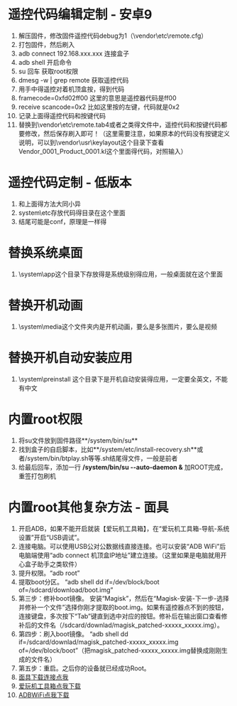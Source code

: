 # 遥控代码编辑定制 - 安卓9

1. 解压固件，修改固件遥控代码debug为1（\vendor\etc\remote.cfg）
2. 打包固件，然后刷入
3. adb connect 192.168.xxx.xxx 连接盒子
4. adb shell 开启命令
5. su 回车 获取root权限
6. dmesg -w | grep remote 获取遥控代码
7. 用手中得遥控对着机顶盒按，得到代码
8. framecode=0xfd02ff00 这里的意思是遥控器代码是ff00
9. receive scancode=0x2 比如这里按的左键，代码就是0x2
10. 记录上面得遥控代码和按键代码
11. 替换到\vendor\etc\remote.tab4或者之类得文件中，遥控代码和按键代码都要修改，然后保存刷入即可！（这里需要注意，如果原本的代码没有按键定义说明，可以到\vendor\usr\keylayout这个目录下查看Vendor_0001_Product_0001.kl这个里面得代码，对照输入）

# 遥控代码定制 - 低版本

1. 和上面得方法大同小异
2. system\etc存放代码得目录在这个里面
3. 结尾可能是conf，原理是一样得

# 替换系统桌面

1. \system\app这个目录下存放得是系统级别得应用，一般桌面就在这个里面

# 替换开机动画

1. \system\media这个文件夹内是开机动画，要么是多张图片，要么是视频

# 替换开机自动安装应用

1. \system\preinstall 这个目录下是开机自动安装得应用，一定要全英文，不能有中文

# 内置root权限

1. 将su文件放到固件路径**/system/bin/su**
2. 找到盒子的自启脚本，比如**/system/etc/install-recovery.sh**或者/system/bin/btplay.sh等等.sh结尾得文件，一般是前者
3. 给最后回车，添加一行
   **/system/bin/su --auto-daemon &**
   加ROOT完成，重签打包刷机

# 内置root其他复杂方法 - 面具

1. 开启ADB，如果不能开启就装【爱玩机工具箱】，在“爱玩机工具箱-导航-系统设置”开启“USB调试”。
2. 连接电脑。可以使用USB公对公数据线直接连接。也可以安装“ADB WiFi”后电脑端使用“adb connect 机顶盒IP地址”建立连接。（这里如果是电脑就用开心盒子助手之类软件）
3. 提升权限。“adb root”
4. 提取boot分区。
   “adb shell dd if=/dev/block/boot of=/sdcard/download/boot.img”
5. 第三步：修补boot镜像。
   安装“Magisk”，然后在“Magisk-安装-下一步-选择并修补一个文件”选择你刚才提取的boot.img。如果有遥控器点不到的按钮，连接键盘，多次按下“Tab”键直到选中对应的按钮。修补后在输出窗口查看修补后的文件名（/sdcard/downlad/magisk_patched-xxxxx_xxxxx.img）。
6. 第四步：刷入boot镜像。
   “adb shell dd if=/sdcard/downlad/magisk_patched-xxxxx_xxxxx.img of=/dev/block/boot”（把magisk_patched-xxxxx_xxxxx.img替换成刚刚生成的文件名）
7. 第五步：重启。之后你的设备就已经成功Root。
8. [面具下载连接点我](https://www.coolapk.com/apk/com.topjohnwu.magisk)
9. [爱玩机工具箱点我下载](https://www.coolapk.com/apk/com.byyoung.setting)
10. [ADBWiFi点我下载](https://www.coolapk.com/apk/com.rair.adbwifi)